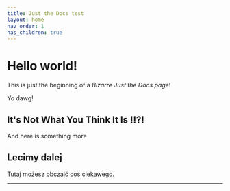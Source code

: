 ```yaml
---
title: Just the Docs test
layout: home
nav_order: 1
has_children: true
---
```


# Hello world!

This is just the beginning of a *Bizarre Just the Docs page*!

Yo dawg!

## It's Not What You Think It Is !!?!

And here is something more

## Lecimy dalej

[Tutaj](Markdown-in-CAT-test.md#header) możesz obczaić coś ciekawego.

----

